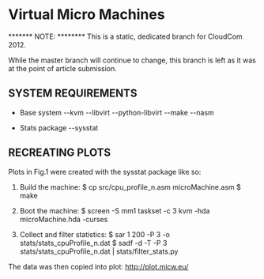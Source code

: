 Virtual Micro Machines
======================

******* NOTE: ********
This is a static, dedicated branch for CloudCom 2012. 

While the master branch will continue to change, this branch is left as it was at the point of article submission.


SYSTEM REQUIREMENTS
-------------------

- Base system
--kvm
--libvirt
--python-libvirt
--make
--nasm

- Stats package
--sysstat




RECREATING PLOTS
----------------

Plots in Fig.1 were created with the sysstat package like so:

1. Build the machine:
$ cp src/cpu_profile_n.asm microMachine.asm
$ make

2. Boot the machine:
$ screen -S mm1 taskset -c 3 kvm -hda microMachine.hda -curses

3. Collect and filter statistics:
$ sar 1 200 -P 3 -o stats/stats_cpuProfile_n.dat
$ sadf -d -T -P 3 stats/stats_cpuProfile_n.dat | stats/filter_stats.py 

The data was then copied into plot: http://plot.micw.eu/


